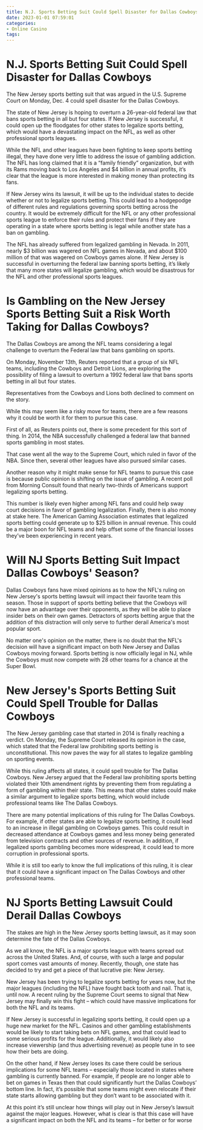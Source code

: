 ```yaml
---
title: N.J. Sports Betting Suit Could Spell Disaster for Dallas Cowboys
date: 2023-01-01 07:59:01
categories:
- Online Casino
tags:
---
```



#  N.J. Sports Betting Suit Could Spell Disaster for Dallas Cowboys

The New Jersey sports betting suit that was argued in the U.S. Supreme Court on Monday, Dec. 4 could spell disaster for the Dallas Cowboys.

The state of New Jersey is hoping to overturn a 26-year-old federal law that bans sports betting in all but four states. If New Jersey is successful, it could open up the floodgates for other states to legalize sports betting, which would have a devastating impact on the NFL, as well as other professional sports leagues.

While the NFL and other leagues have been fighting to keep sports betting illegal, they have done very little to address the issue of gambling addiction. The NFL has long claimed that it is a “family friendly” organization, but with its Rams moving back to Los Angeles and $4 billion in annual profits, it’s clear that the league is more interested in making money than protecting its fans.

If New Jersey wins its lawsuit, it will be up to the individual states to decide whether or not to legalize sports betting. This could lead to a hodgepodge of different rules and regulations governing sports betting across the country. It would be extremely difficult for the NFL or any other professional sports league to enforce their rules and protect their fans if they are operating in a state where sports betting is legal while another state has a ban on gambling.

The NFL has already suffered from legalized gambling in Nevada. In 2011, nearly $3 billion was wagered on NFL games in Nevada, and about $100 million of that was wagered on Cowboys games alone. If New Jersey is successful in overturning the federal law banning sports betting, it’s likely that many more states will legalize gambling, which would be disastrous for the NFL and other professional sports leagues.

#  Is Gambling on the New Jersey Sports Betting Suit a Risk Worth Taking for Dallas Cowboys?

The Dallas Cowboys are among the NFL teams considering a legal challenge to overturn the Federal law that bans gambling on sports.

On Monday, November 13th, Reuters reported that a group of six NFL teams, including the Cowboys and Detroit Lions, are exploring the possibility of filing a lawsuit to overturn a 1992 federal law that bans sports betting in all but four states.

Representatives from the Cowboys and Lions both declined to comment on the story.

While this may seem like a risky move for teams, there are a few reasons why it could be worth it for them to pursue this case.

First of all, as Reuters points out, there is some precedent for this sort of thing. In 2014, the NBA successfully challenged a federal law that banned sports gambling in most states.

That case went all the way to the Supreme Court, which ruled in favor of the NBA. Since then, several other leagues have also pursued similar cases.

Another reason why it might make sense for NFL teams to pursue this case is because public opinion is shifting on the issue of gambling. A recent poll from Morning Consult found that nearly two-thirds of Americans support legalizing sports betting.

This number is likely even higher among NFL fans and could help sway court decisions in favor of gambling legalization. Finally, there is also money at stake here. The American Gaming Association estimates that legalized sports betting could generate up to $25 billion in annual revenue. This could be a major boon for NFL teams and help offset some of the financial losses they’ve been experiencing in recent years.

#  Will NJ Sports Betting Suit Impact Dallas Cowboys' Season?

Dallas Cowboys fans have mixed opinions as to how the NFL's ruling on New Jersey's sports betting lawsuit will impact their favorite team this season. Those in support of sports betting believe that the Cowboys will now have an advantage over their opponents, as they will be able to place insider bets on their own games. Detractors of sports betting argue that the addition of this distraction will only serve to further derail America's most popular sport.

No matter one's opinion on the matter, there is no doubt that the NFL's decision will have a significant impact on both New Jersey and Dallas Cowboys moving forward. Sports betting is now officially legal in NJ, while the Cowboys must now compete with 28 other teams for a chance at the Super Bowl.

#  New Jersey's Sports Betting Suit Could Spell Trouble for Dallas Cowboys

The New Jersey gambling case that started in 2014 is finally reaching a verdict. On Monday, the Supreme Court released its opinion in the case, which stated that the Federal law prohibiting sports betting is unconstitutional. This now paves the way for all states to legalize gambling on sporting events.

While this ruling affects all states, it could spell trouble for The Dallas Cowboys. New Jersey argued that the Federal law prohibiting sports betting violated their 10th amendment rights by preventing them from regulating a form of gambling within their state. This means that other states could make a similar argument to legalize sports betting, which would include professional teams like The Dallas Cowboys.

There are many potential implications of this ruling for The Dallas Cowboys. For example, if other states are able to legalize sports betting, it could lead to an increase in illegal gambling on Cowboys games. This could result in decreased attendance at Cowboys games and less money being generated from television contracts and other sources of revenue. In addition, if legalized sports gambling becomes more widespread, it could lead to more corruption in professional sports.

While it is still too early to know the full implications of this ruling, it is clear that it could have a significant impact on The Dallas Cowboys and other professional teams.

#  NJ Sports Betting Lawsuit Could Derail Dallas Cowboys

The stakes are high in the New Jersey sports betting lawsuit, as it may soon determine the fate of the Dallas Cowboys.

As we all know, the NFL is a major sports league with teams spread out across the United States. And, of course, with such a large and popular sport comes vast amounts of money. Recently, though, one state has decided to try and get a piece of that lucrative pie: New Jersey.

New Jersey has been trying to legalize sports betting for years now, but the major leagues (including the NFL) have fought back tooth and nail. That is, until now. A recent ruling by the Supreme Court seems to signal that New Jersey may finally win this fight – which could have massive implications for both the NFL and its teams.

If New Jersey is successful in legalizing sports betting, it could open up a huge new market for the NFL. Casinos and other gambling establishments would be likely to start taking bets on NFL games, and that could lead to some serious profits for the league. Additionally, it would likely also increase viewership (and thus advertising revenue) as people tune in to see how their bets are doing.

On the other hand, if New Jersey loses its case there could be serious implications for some NFL teams – especially those located in states where gambling is currently banned. For example, if people are no longer able to bet on games in Texas then that could significantly hurt the Dallas Cowboys’ bottom line. In fact, it’s possible that some teams might even relocate if their state starts allowing gambling but they don’t want to be associated with it.

At this point it’s still unclear how things will play out in New Jersey’s lawsuit against the major leagues. However, what is clear is that this case will have a significant impact on both the NFL and its teams – for better or for worse